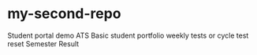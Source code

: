 # my-second-repo
Student portal demo 
ATS
Basic student portfolio
weekly tests or cycle test reset
Semester Result 
